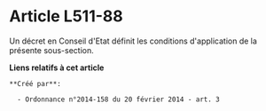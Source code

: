 # Article L511-88

Un décret en Conseil d'Etat définit les conditions d'application de la présente sous-section.

**Liens relatifs à cet article**

	**Créé par**:

	  - Ordonnance n°2014-158 du 20 février 2014 - art. 3
